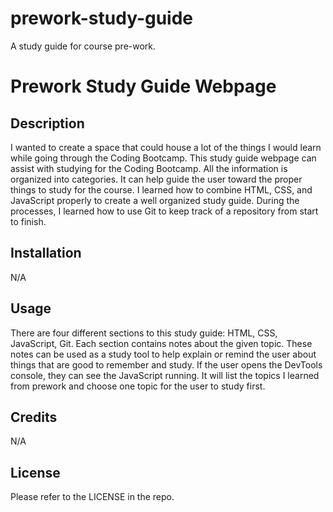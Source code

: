 # prework-study-guide
A study guide for course pre-work.

# Prework Study Guide Webpage

## Description

I wanted to create a space that could house a lot of the things I would learn while going through the Coding Bootcamp. This study guide webpage can assist with studying for the Coding Bootcamp. All the information is organized into categories. It can help guide the user toward the proper things to study for the course. I learned how to combine HTML, CSS, and JavaScript properly to create a well organized study guide. During the processes, I learned how to use Git to keep track of a repository from start to finish.

## Installation

N/A

## Usage

There are four different sections to this study guide: HTML, CSS, JavaScript, Git. Each section contains notes about the given topic. These notes can be used as a study tool to help explain or remind the user about things that are good to remember and study. If the user opens the DevTools console, they can see the JavaScript running. It will list the topics I learned from prework and choose one topic for the user to study first.

## Credits

N/A

## License

Please refer to the LICENSE in the repo.